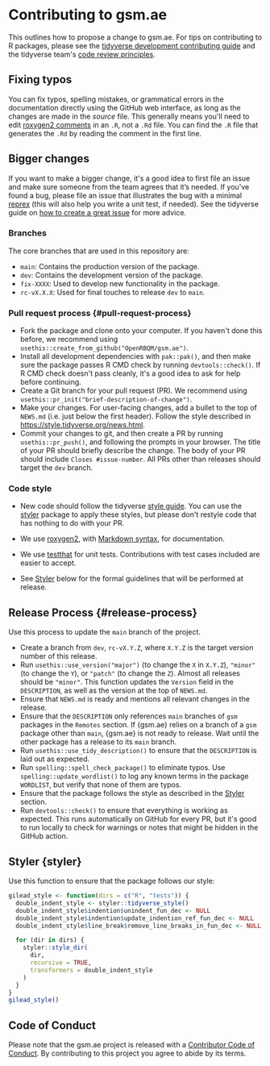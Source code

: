 # Contributing to gsm.ae

This outlines how to propose a change to gsm.ae.
For tips on contributing to R packages, please see the [tidyverse development contributing guide](https://rstd.io/tidy-contrib) and the tidyverse team's [code review principles](https://code-review.tidyverse.org/).

## Fixing typos

You can fix typos, spelling mistakes, or grammatical errors in the documentation directly using the GitHub web interface, as long as the changes are made in the _source_ file. 
This generally means you'll need to edit [roxygen2 comments](https://roxygen2.r-lib.org/articles/roxygen2.html) in an `.R`, not a `.Rd` file. 
You can find the `.R` file that generates the `.Rd` by reading the comment in the first line.

## Bigger changes

If you want to make a bigger change, it's a good idea to first file an issue and make sure someone from the team agrees that it’s needed. 
If you’ve found a bug, please file an issue that illustrates the bug with a minimal [reprex](https://www.tidyverse.org/help/#reprex) (this will also help you write a unit test, if needed).
See the tidyverse guide on [how to create a great issue](https://code-review.tidyverse.org/issues/) for more advice.

### Branches

The core branches that are used in this repository are:

-   `main`: Contains the production version of the package.
-   `dev`: Contains the development version of the package.
-   `fix-XXXX`: Used to develop new functionality in the package.
-   `rc-vX.X.X`: Used for final touches to release `dev` to `main`.

### Pull request process {#pull-request-process}

-   Fork the package and clone onto your computer. If you haven't done this before, we recommend using `usethis::create_from_github("OpenRBQM/gsm.ae")`.
-   Install all development dependencies with `pak::pak()`, and then make sure the package passes R CMD check by running `devtools::check()`. If R CMD check doesn't pass cleanly, it's a good idea to ask for help before continuing. 
-   Create a Git branch for your pull request (PR). We recommend using `usethis::pr_init("brief-description-of-change")`.
-   Make your changes. For user-facing changes, add a bullet to the top of `NEWS.md` (i.e. just below the first header). Follow the style described in <https://style.tidyverse.org/news.html>.
-   Commit your changes to git, and then create a PR by running `usethis::pr_push()`, and following the prompts in your browser. The title of your PR should briefly describe the change. The body of your PR should include `Closes #issue-number`. All PRs other than releases should target the `dev` branch.

### Code style

-   New code should follow the tidyverse [style guide](https://style.tidyverse.org). You can use the [styler](https://CRAN.R-project.org/package=styler) package to apply these styles, but please don't restyle code that has nothing to do with your PR.  

-   We use [roxygen2](https://cran.r-project.org/package=roxygen2), with [Markdown syntax](https://cran.r-project.org/web/packages/roxygen2/vignettes/rd-formatting.html), for documentation.  

-   We use [testthat](https://cran.r-project.org/package=testthat) for unit tests. Contributions with test cases included are easier to accept.

-   See [Styler](#styler) below for the formal guidelines that will be performed at release.

## Release Process {#release-process}

Use this process to update the `main` branch of the project.

-   Create a branch from `dev`, `rc-vX.Y.Z`, where `X.Y.Z` is the target version number of this release.
-   Run `usethis::use_version("major")` (to change the `X` in `X.Y.Z`), `"minor"` (to change the `Y`), or `"patch"` (to change the `Z`). Almost all releases should be `"minor"`. This function updates the `Version` field in the `DESCRIPTION`, as well as the version at the top of `NEWS.md`.
-   Ensure that `NEWS.md` is ready and mentions all relevant changes in the release.
-   Ensure that the `DESCRIPTION` only references `main` branches of `gsm` packages in the `Remotes` section. If {gsm.ae} relies on a branch of a `gsm` package other than `main`, {gsm.ae} is not ready to release. Wait until the other package has a release to its `main` branch.
-   Run `usethis::use_tidy_description()` to ensure that the `DESCRIPTION` is laid out as expected.
-   Run `spelling::spell_check_package()` to eliminate typos. Use `spelling::update_wordlist()` to log any known terms in the package `WORDLIST`, but verify that none of them are typos.
-   Ensure that the package follows the style as described in the [Styler](#styler) section.
-   Run `devtools::check()` to ensure that everything is working as expected. This runs automatically on GitHub for every PR, but it's good to run locally to check for warnings or notes that might be hidden in the GitHub action.

## Styler {styler}

Use this function to ensure that the package follows our style:

```r
gilead_style <- function(dirs = c("R", "tests")) {
  double_indent_style <- styler::tidyverse_style()
  double_indent_style$indention$unindent_fun_dec <- NULL
  double_indent_style$indention$update_indention_ref_fun_dec <- NULL
  double_indent_style$line_break$remove_line_breaks_in_fun_dec <- NULL

  for (dir in dirs) {
    styler::style_dir(
      dir,
      recursive = TRUE,
      transformers = double_indent_style
    )
  }
}
gilead_style()
```

## Code of Conduct

Please note that the gsm.ae project is released with a [Contributor Code of Conduct](CODE_OF_CONDUCT.md). By contributing to this project you agree to abide by its terms.
